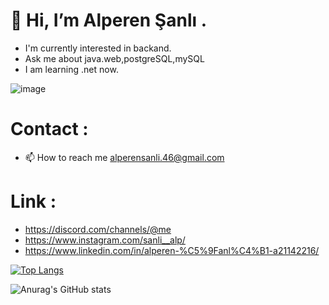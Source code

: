 # 👋 Hi, I’m Alperen Şanlı .
- I'm currently interested in backand.
- Ask me about java.web,postgreSQL,mySQL
- I am learning .net now.

![image](https://user-images.githubusercontent.com/81872331/208265681-bcb4d29a-f859-4a9e-b6bd-0e0e99dcd37a.png)


# Contact :
- 📫 How to reach me alperensanli.46@gmail.com

# Link :
- https://discord.com/channels/@me
- https://www.instagram.com/sanli__alp/
- https://www.linkedin.com/in/alperen-%C5%9Fanl%C4%B1-a21142216/


[![Top Langs](https://github-readme-stats.vercel.app/api/top-langs/?username=sanli-46&layout=compact)](https://github.com/sanli-46/github-readme-stats)


![Anurag's GitHub stats](https://github-readme-stats.vercel.app/api?username=sanli-46&show_icons=true&theme=tokyonight)
<!---
sanli-46/sanli-46 is a ✨ special ✨ repository because its `README.md` (this file) appears on your GitHub profile.
You can click the Preview link to take a look at your changes.
--->

